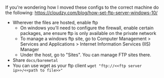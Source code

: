If you're wondering how I moved these configs to the correct machine do the following:
https://cloudzy.com/blog/how-set-ftp-server-windows-10/

* Wherever the files are hosted, enable ftp
  * On windows you'll need to configure the firewall, enable certain packages, ane ensure ftp is only available on the private network
  * To manage a windows ftp site, go to Computer Management > Services and Applications > Internet Information Services (IIS) Manager
  * Under the host, go to "Sites". You can manage FTP sites there.
* Share `docs/baremetal`
* You can use wget as your ftp client
`wget "ftp://<<ftp server ip>>/<<path to file>>"`